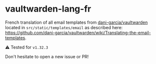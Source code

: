 # vaultwarden-lang-fr

French translation of all email templates from [dani-garcia/vaultwarden](https://github.com/dani-garcia/vaultwarden)
located in `src/static/templates/email` as described here: https://github.com/dani-garcia/vaultwarden/wiki/Translating-the-email-templates.

⚠️ Tested for `v1.32.3`

Don't hesitate to open a new issue or PR!
